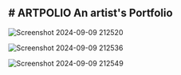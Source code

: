 #   A R T P O L I O 
An artist's Portfolio
-------------------------------------------------------------------------------------------------
![Screenshot 2024-09-09 212520](https://github.com/user-attachments/assets/ae75df85-a4a6-4780-8752-42d0b875f5da)

![Screenshot 2024-09-09 212536](https://github.com/user-attachments/assets/37e917e5-b4b1-4593-815f-034764ac870f)

![Screenshot 2024-09-09 212549](https://github.com/user-attachments/assets/e2bfa477-d1e8-40b0-aff3-4f2887695d02)

 
 
